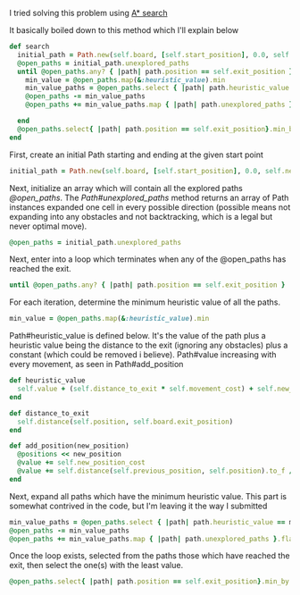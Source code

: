 I tried solving this problem using [A* search](http://en.wikipedia.org/wiki/A*_search_algorithm)

It basically boiled down to this method which I'll explain below
````ruby
def search
  initial_path = Path.new(self.board, [self.start_position], 0.0, self.new_position_cost, self.movement_cost)
  @open_paths = initial_path.unexplored_paths
  until @open_paths.any? { |path| path.position == self.exit_position }
    min_value = @open_paths.map(&:heuristic_value).min
    min_value_paths = @open_paths.select { |path| path.heuristic_value == min_value }
    @open_paths -= min_value_paths
    @open_paths += min_value_paths.map { |path| path.unexplored_paths }.flatten

  end
  @open_paths.select{ |path| path.position == self.exit_position}.min_by { |path| path.value }
end
````

First, create an initial Path starting and ending at the given start point
````ruby
initial_path = Path.new(self.board, [self.start_position], 0.0, self.new_position_cost, self.movement_cost)
````

Next, initialize an array which will contain all the explored paths *@open_paths*. The *Path#unexplored_paths* method returns an array of Path instances expanded one cell in every possible direction (possible means not expanding into any obstacles and not backtracking, which is a legal but never optimal move). 
````ruby
@open_paths = initial_path.unexplored_paths
````

Next, enter into a loop which terminates when any of the @open_paths has reached the exit.
````ruby
until @open_paths.any? { |path| path.position == self.exit_position }
````

For each iteration, determine the minimum heuristic value of all the paths. 
````ruby
min_value = @open_paths.map(&:heuristic_value).min
````
Path#heuristic_value is defined below. It's the value of the path plus a heuristic value being the distance to the exit (ignoring any obstacles) plus a constant (which could be removed i believe). Path#value increasing with every movement, as seen in Path#add_position
````ruby
def heuristic_value
  self.value + (self.distance_to_exit * self.movement_cost) + self.new_position_cost
end

def distance_to_exit
  self.distance(self.position, self.board.exit_position)
end

def add_position(new_position)
  @positions << new_position
  @value += self.new_position_cost
  @value += self.distance(self.previous_position, self.position).to_f / self.movement_cost.to_f
end
````

Next, expand all paths which have the minimum heuristic value. This part is somewhat contrived in the code, but I'm leaving it the way I submitted
````ruby
min_value_paths = @open_paths.select { |path| path.heuristic_value == min_value }
@open_paths -= min_value_paths
@open_paths += min_value_paths.map { |path| path.unexplored_paths }.flatten
````

Once the loop exists, selected from the paths those which have reached the exit, then select the one(s) with the least value.
````ruby
@open_paths.select{ |path| path.position == self.exit_position}.min_by { |path| path.value }
````